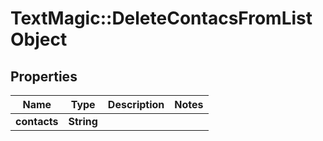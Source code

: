 # TextMagic::DeleteContacsFromListObject

## Properties
Name | Type | Description | Notes
------------ | ------------- | ------------- | -------------
**contacts** | **String** |  | 


